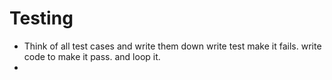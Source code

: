 # Testing 
- Think of all test cases and write them down write test make it fails. write code to make it pass. and loop it.
- 
